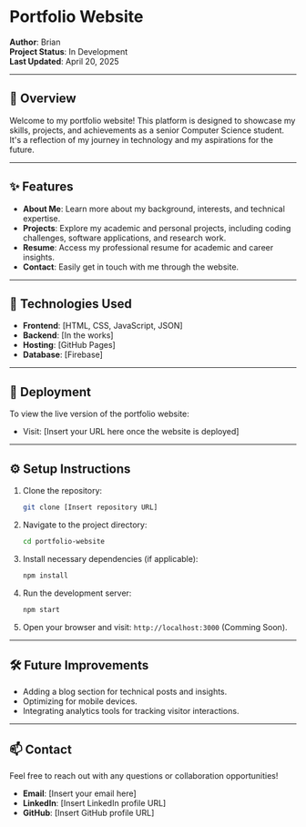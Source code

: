 # Portfolio Website

**Author**: Brian  
**Project Status**: In Development  
**Last Updated**: April 20, 2025

---

## 🌟 Overview
Welcome to my portfolio website! This platform is designed to showcase my skills, projects, and achievements as a senior Computer Science student. It's a reflection of my journey in technology and my aspirations for the future.

---

## ✨ Features
- **About Me**: Learn more about my background, interests, and technical expertise.
- **Projects**: Explore my academic and personal projects, including coding challenges, software applications, and research work.
- **Resume**: Access my professional resume for academic and career insights.
- **Contact**: Easily get in touch with me through the website.

---

## 📖 Technologies Used
- **Frontend**: [HTML, CSS, JavaScript, JSON]
- **Backend**: [In the works]
- **Hosting**: [GitHub Pages]
- **Database**: [Firebase]

---

## 🚀 Deployment
To view the live version of the portfolio website:
- Visit: [Insert your URL here once the website is deployed]

---

## ⚙️ Setup Instructions
1. Clone the repository:  
   ```bash
   git clone [Insert repository URL]
   ```
2. Navigate to the project directory:  
   ```bash
   cd portfolio-website
   ```
3. Install necessary dependencies (if applicable):  
   ```bash
   npm install
   ```
4. Run the development server:  
   ```bash
   npm start
   ```
5. Open your browser and visit: `http://localhost:3000` (Comming Soon).

---

## 🛠️ Future Improvements
- Adding a blog section for technical posts and insights.
- Optimizing for mobile devices.
- Integrating analytics tools for tracking visitor interactions.

---

## 📫 Contact
Feel free to reach out with any questions or collaboration opportunities!  
- **Email**: [Insert your email here]  
- **LinkedIn**: [Insert LinkedIn profile URL]  
- **GitHub**: [Insert GitHub profile URL]  
